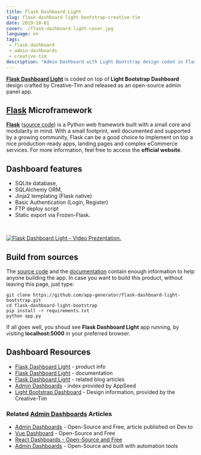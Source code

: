 ```yaml
---
title: Flask Dashboard Light
slug: flask-dashboard-light-bootstrap-creative-tim
date: 2019-10-01
cover: ./flask-dashboard-light-cover.jpg
language: en
tags:
 - flask-dashboard
 - admin-dashboards
 - creative-tim
description: "Admin Dashboard with Light Bootstrap design coded in Flask. Flask Dashboard Light is crafted on top of Bootstrap CSS by Creative-Tim and released as an open-source web application."
---
```


**[Flask Dashboard Light](https://appseed.us/admin-dashboards/flask-dashboard-light-bootstrap)** is coded on top of **Light Bootstrap Dashboard** design crafted by Creative-Tim and released as an open-source admin panel app. 

## [Flask](https://palletsprojects.com/p/flask/) Microframework

**[Flask](https://palletsprojects.com/p/flask/)** ([source code](https://github.com/pallets/flask)) is a Python web framework built with a small core and modularity in mind. With a small footprint, well documented and supported by a growing community, Flask can be a good choice to implement on top a nice production-ready apps, landing pages and complex eCommerce services. For more information, feel free to access the **official website**.

## Dashboard features

- SQLite database, 
- SQLAlchemy ORM, 
- Jinja2 templating (Flask native)
- Basic Authentication (Login, Register) 
- FTP deploy script 
- Static export via Frozen-Flask.

<br />

[![Flask Dashboard Light - Video Prezentation.](https://raw.githubusercontent.com/app-generator/flask-dashboard-light-bootstrap/master/screenshots/light-dashboard-flask-dashboard-intro.gif)](https://www.youtube.com/watch?v=RsZLBvKUwrA "Flask Dashboard Light")

## Build from sources

The [source code](https://github.com/app-generator/flask-dashboard-light-bootstrap) and the [documentation](https://docs.appseed.us/admin-dashboards/flask-dashboard-light-bootstrap/) contain enough information to help anyone building the app.
In case you want to build this product, without leaving this page, just type: 

```
git clone https://github.com/app-generator/flask-dashboard-light-bootstrap.git 
cd flask-dashboard-light-bootstrap 
pip install -r requirements.txt 
python app.py
```

If all goes well, you shoud see **Flask Dashboard Light** app running, by visiting **localhost:5000** in your preferred browser. 

## Dashboard Resources

 - [Flask Dashboard Light](https://appseed.us/admin-dashboards/flask-dashboard-light-bootstrap) - product info
 - [Flask Dashboard Light](https://docs.appseed.us/admin-dashboards/flask-dashboard-light-bootstrap) - documentation
 - [Flask Dashboard Light](https://blog.appseed.us/flask-dashboard-light-learn-flask-by-coding-dashboards/) - related blog articles
 - [Admin Dashboards](https://appseed.us/admin-dashboards) - index provided by AppSeed
 - [Light Bootstrap Dashboard](https://www.creative-tim.com/product/light-bootstrap-dashboard) - Design information, provided by the Creative-Tim   

### Related [Admin Dashboards](https://appseed.us/admin-dashboards/) Articles

- [Admin Dashboards](https://dev.to/sm0ke/admin-dashboards-open-source-and-free-4aep) - Open-Source and Free, article published on Dev.to
- [Vue Dashboard](https://dev.to/sm0ke/vue-dashboard-open-source-apps-1gd1) - Open-Source and Free
- [React Dashboards - Open-Source and Free](https://dev.to/sm0ke/react-dashboards-open-source-apps-1c7j)
- [Admin Dashboards](https://blog.appseed.us/admin-dashboards-open-source-built-with-automation-tools/) - Open-Source and built with automation tools
